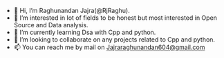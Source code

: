 - 👋 Hi, I’m Raghunandan Jajra(@RjRaghu).
- 👀 I’m interested in lot of fields to be honest but most interested in Open Source and Data analysis.
- 🌱 I’m currently learning Dsa with Cpp and python.
- 💞️ I’m looking to collaborate on any projects related to Cpp and python.
- 📫 You can reach me by mail on Jajraraghunandan604@gmail.com

<!---
RjRaghu/RjRaghu is a ✨ special ✨ repository because its `README.md` (this file) appears on your GitHub profile.
You can click the Preview link to take a look at your changes.
--->
